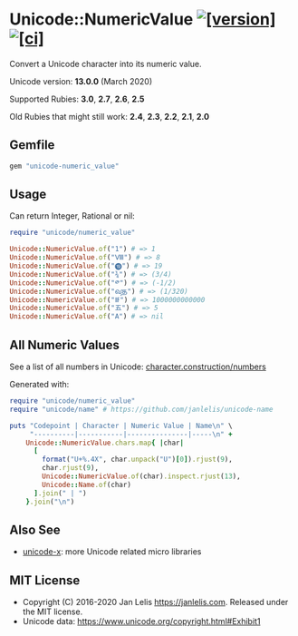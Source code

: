 # Unicode::NumericValue [![[version]](https://badge.fury.io/rb/unicode-numeric_value.svg)](https://badge.fury.io/rb/unicode-numeric_value)  [![[ci]](https://github.com/janlelis/unicode-numeric_value/workflows/Test/badge.svg)](https://github.com/janlelis/unicode-numeric_value/actions?query=workflow%3ATest)

Convert a Unicode character into its numeric value.

Unicode version: **13.0.0** (March 2020)

Supported Rubies: **3.0**, **2.7**, **2.6**, **2.5**

Old Rubies that might still work: **2.4**, **2.3**, **2.2**, **2.1**, **2.0**

## Gemfile

```ruby
gem "unicode-numeric_value"
```

## Usage

Can return Integer, Rational or nil:

```ruby
require "unicode/numeric_value"

Unicode::NumericValue.of("1") # => 1
Unicode::NumericValue.of("Ⅷ") # => 8
Unicode::NumericValue.of("⓳") # => 19
Unicode::NumericValue.of("¾") # => (3/4)
Unicode::NumericValue.of("༳") # => (-1/2)
Unicode::NumericValue.of("𑿀") # => (1/320)
Unicode::NumericValue.of("𖭡") # => 1000000000000
Unicode::NumericValue.of("五") # => 5
Unicode::NumericValue.of("A") # => nil
```

## All Numeric Values

See a list of all numbers in Unicode: [character.construction/numbers](https://character.construction/numbers)

Generated with:

```ruby
require "unicode/numeric_value"
require "unicode/name" # https://github.com/janlelis/unicode-name

puts "Codepoint | Character | Numeric Value | Name\n" \
     "----------|-----------|---------------|-----\n" +
    Unicode::NumericValue.chars.map{ |char|
      [
        format("U+%.4X", char.unpack("U")[0]).rjust(9),
        char.rjust(9),
        Unicode::NumericValue.of(char).inspect.rjust(13),
        Unicode::Name.of(char)
      ].join(" | ")
    }.join("\n")
```


## Also See

- [unicode-x](https://github.com/janlelis/unicode-x): more Unicode related micro libraries

## MIT License

- Copyright (C) 2016-2020 Jan Lelis <https://janlelis.com>. Released under the MIT license.
- Unicode data: https://www.unicode.org/copyright.html#Exhibit1
